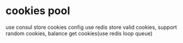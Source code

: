 # cookies pool
use consul store cookies config
use redis store valid cookies, support random cookies, balance get cookies(use redis loop queue)

